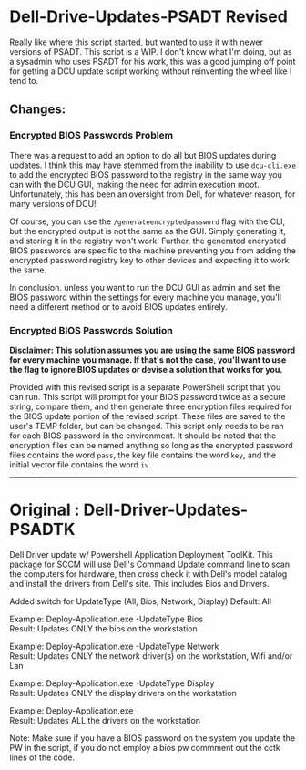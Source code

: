 # Dell-Drive-Updates-PSADT Revised
Really like where this script started, but wanted to use it with newer versions of PSADT. This script is a WIP. I don't know what I'm doing, but as a sysadmin who uses PSADT for his work, this was a good jumping off point for getting a DCU update script working without reinventing the wheel like I tend to.

## Changes:

### Encrypted BIOS Passwords Problem
There was a request to add an option to do all but BIOS updates during updates. I think this may have stemmed from the inability to use `dcu-cli.exe` to add the encrypted BIOS password to the registry in the same way you can with the DCU GUI, making the need for admin execution moot. Unfortunately, this has been an oversight from Dell, for whatever reason, for many versions of DCU!

Of course, you can use the `/generateencryptedpassword` flag with the CLI, but the encrypted output is not the same as the GUI. Simply generating it, and storing it in the registry won't work. Further, the generated encrypted BIOS passwords are specific to the machine preventing you from adding the encrypted password registry key to other devices and expecting it to work the same.

In conclusion. unless you want to run the DCU GUI as admin and set the BIOS password within the settings for every machine you manage, you'll need a different method or to avoid BIOS updates entirely.

### Encrypted BIOS Passwords Solution
**Disclaimer: This solution assumes you are using the same BIOS password for every machine you manage. If that's not the case, you'll want to use the flag to ignore BIOS updates or devise a solution that works for you.**

Provided with this revised script is a separate PowerShell script that you can run. This script will prompt for your BIOS password twice as a secure string, compare them, and then generate three encryption files required for the BIOS update portion of the revised script. These files are saved to the user's TEMP folder, but can be changed. This script only needs to be ran for each BIOS password in the environment. It should be noted that the encryption files can be named anything so long as the encrypted password files contains the word `pass`, the key file contains the word `key`, and the initial vector file contains the word `iv`.

---

# Original : Dell-Driver-Updates-PSADTK
Dell Driver update w/ Powershell Application Deployment ToolKit. This package for SCCM will use Dell's Command Update command line to scan the computers for hardware, then cross check it with Dell's model catalog and install the drivers from Dell's site. This includes Bios and Drivers. 

Added switch for UpdateType (All, Bios, Network, Display)
  Default: All

Example: Deploy-Application.exe -UpdateType Bios  
  Result: Updates ONLY the bios on the workstation
  
Example: Deploy-Application.exe -UpdateType Network  
  Result: Updates ONLY the network driver(s) on the workstation, Wifi and/or Lan
  
Example: Deploy-Application.exe -UpdateType Display  
  Result: Updates ONLY the display drivers on the workstation
  
Example: Deploy-Application.exe  
  Result: Updates ALL the drivers on the workstation

Note: Make sure if you have a BIOS password on the system you update the PW in the script, if you do not employ a bios pw commment out the cctk lines of the code.
